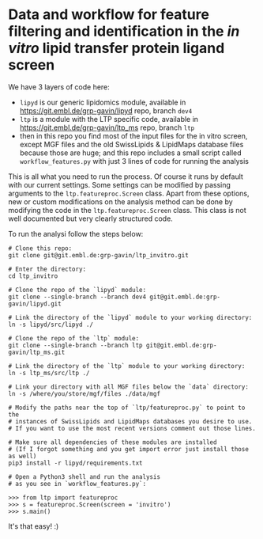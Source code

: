 # Data and workflow for feature filtering and identification in the *in vitro* lipid transfer protein ligand screen

We have 3 layers of code here:

* `lipyd` is our generic lipidomics module, available in https://git.embl.de/grp-gavin/lipyd repo, branch `dev4`
* `ltp` is a module with the LTP specific code, available in https://git.embl.de/grp-gavin/ltp_ms repo, branch `ltp`
* then in this repo you find most of the input files for the in vitro screen, except MGF files and the old SwissLipids & LipidMaps database files because those are huge; and this repo includes a small script called `workflow_features.py` with just 3 lines of code for running the analysis

This is all what you need to run the process.
Of course it runs by default with our current settings.
Some settings can be modified by passing arguments to the
`ltp.featureproc.Screen` class. Apart from these options,
new or custom modifications on the analysis method can be
done by modifying the code in the `ltp.featureproc.Screen`
class. This class is not well documented but very clearly
structured code.

To run the analysi follow the steps below:

```
# Clone this repo:
git clone git@git.embl.de:grp-gavin/ltp_invitro.git

# Enter the directory:
cd ltp_invitro

# Clone the repo of the `lipyd` module:
git clone --single-branch --branch dev4 git@git.embl.de:grp-gavin/lipyd.git

# Link the directory of the `lipyd` module to your working directory:
ln -s lipyd/src/lipyd ./

# Clone the repo of the `ltp` module:
git clone --single-branch --branch ltp git@git.embl.de:grp-gavin/ltp_ms.git

# Link the directory of the `ltp` module to your working directory:
ln -s ltp_ms/src/ltp ./

# Link your directory with all MGF files below the `data` directory:
ln -s /where/you/store/mgf/files ./data/mgf

# Modify the paths near the top of `ltp/featureproc.py` to point to the
# instances of SwissLipids and LipidMaps databases you desire to use.
# If you want to use the most recent versions comment out those lines.

# Make sure all dependencies of these modules are installed
# (If I forgot something and you get import error just install those as well)
pip3 install -r lipyd/requirements.txt

# Open a Python3 shell and run the analysis
# as you see in `workflow_features.py`:

>>> from ltp import featureproc
>>> s = featureproc.Screen(screen = 'invitro')
>>> s.main()
```

It's that easy! :)
